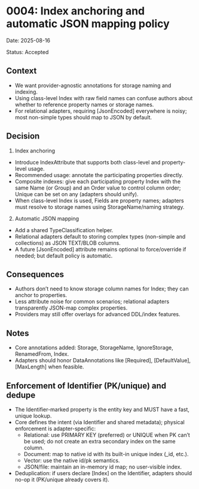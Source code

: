 # 0004: Index anchoring and automatic JSON mapping policy

Date: 2025-08-16

Status: Accepted

## Context

- We want provider-agnostic annotations for storage naming and indexing.
- Using class-level Index with raw field names can confuse authors about whether to reference property names or storage names.
- For relational adapters, requiring [JsonEncoded] everywhere is noisy; most non-simple types should map to JSON by default.

## Decision

1) Index anchoring

- Introduce IndexAttribute that supports both class-level and property-level usage.
- Recommended usage: annotate the participating properties directly.
- Composite indexes: give each participating property Index with the same Name (or Group) and an Order value to control column order; Unique can be set on any (adapters should unify).
- When class-level Index is used, Fields are property names; adapters must resolve to storage names using StorageName/naming strategy.

2) Automatic JSON mapping

- Add a shared TypeClassification helper.
- Relational adapters default to storing complex types (non-simple and collections) as JSON TEXT/BLOB columns.
- A future [JsonEncoded] attribute remains optional to force/override if needed; but default policy is automatic.

## Consequences

- Authors don’t need to know storage column names for Index; they can anchor to properties.
- Less attribute noise for common scenarios; relational adapters transparently JSON-map complex properties.
- Providers may still offer overlays for advanced DDL/index features.

## Notes

- Core annotations added: Storage, StorageName, IgnoreStorage, RenamedFrom, Index.
- Adapters should honor DataAnnotations like [Required], [DefaultValue], [MaxLength] when feasible.

## Enforcement of Identifier (PK/unique) and dedupe

- The Identifier-marked property is the entity key and MUST have a fast, unique lookup.
- Core defines the intent (via Identifier and shared metadata); physical enforcement is adapter-specific:
	- Relational: use PRIMARY KEY (preferred) or UNIQUE when PK can’t be used; do not create an extra secondary index on the same column.
	- Document: map to native id with its built-in unique index (_id, etc.).
	- Vector: use the native id/pk semantics.
	- JSON/file: maintain an in-memory id map; no user-visible index.
- Deduplication: if users declare [Index] on the Identifier, adapters should no-op it (PK/unique already covers it).
